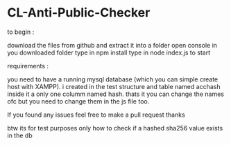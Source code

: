 # CL-Anti-Public-Checker

to begin :

download the files from github and extract it into a folder
open console in you downloaded folder
type in npm install
type in node index.js to start

requirements :

you need to have a running mysql database (which you can simple create host with XAMPP).
i created in the test structure and table named acchash inside it a only one columm named hash.
thats it you can change the names ofc but you need to change them in the js file too.

If you found any issues feel free to make a pull request thanks

btw its for test purposes only how to check if a hashed sha256 value exists in the db
